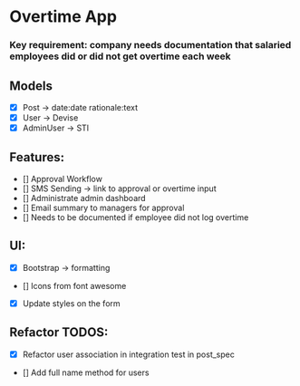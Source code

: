 # Overtime App

### Key requirement: company needs documentation that salaried employees did or did not get overtime each week

## Models

- [x] Post -> date:date rationale:text
- [x] User -> Devise
- [x] AdminUser -> STI

## Features:

- [] Approval Workflow
- [] SMS Sending -> link to approval or overtime input
- [] Administrate admin dashboard
- [] Email summary to managers for approval
- [] Needs to be documented if employee did not log overtime

## UI:

- [x] Bootstrap -> formatting
- [] Icons from font awesome
- [x] Update styles on the form

## Refactor TODOS:

- [x] Refactor user association in integration test in post_spec
- [] Add full name method for users
